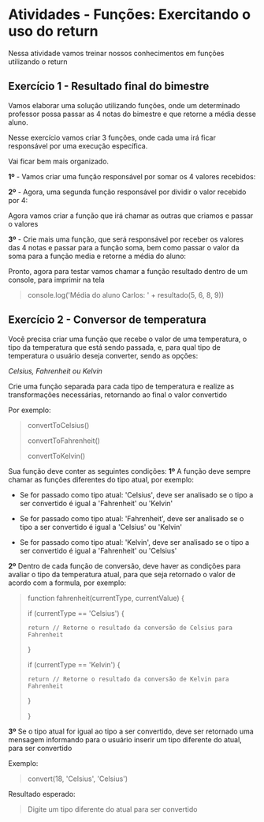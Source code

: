 # Atividades - Funções: Exercitando o uso do return


Nessa atividade vamos treinar nossos conhecimentos em funções utilizando o return

## Exercício 1 - Resultado final do bimestre

Vamos elaborar uma solução utilizando funções, onde um determinado professor possa passar as 4 notas do bimestre e que retorne a média desse aluno.

Nesse exercício vamos criar 3 funções, onde cada uma irá ficar responsável por uma execução específica.

Vai ficar bem mais organizado.

**1º** - Vamos criar uma função responsável por somar os 4 valores recebidos:

**2º** - Agora, uma segunda função responsável por dividir o valor recebido por 4:

Agora vamos criar a função que irá chamar as outras que criamos e passar o valores

**3º** - Crie mais uma função, que será responsável por receber os valores das 4 notas e passar para a função soma, bem como passar o valor da soma para a função media e retorne a média do aluno:

Pronto, agora para testar vamos chamar a função resultado dentro de um console, para imprimir na tela

> console.log('Média do aluno Carlos: ' + resultado(5, 6, 8, 9))

## Exercício 2 - Conversor de temperatura
Você precisa criar uma função que recebe o valor de uma temperatura, o tipo da temperatura que está sendo passada, e, para qual tipo de temperatura o usuário deseja converter, sendo as opções:

*Celsius, Fahrenheit ou Kelvin*

Crie uma função separada para cada tipo de temperatura e realize as transformações necessárias, retornando ao final o valor convertido

Por exemplo:

> convertToCelsius()
> 
> convertToFahrenheit()
> 
> convertToKelvin()

Sua função deve conter as seguintes condições:
**1º** A função deve sempre chamar as funções diferentes do tipo atual, por exemplo:

- Se for passado como tipo atual: 'Celsius', deve ser analisado se o tipo a ser convertido é igual a 'Fahrenheit' ou 'Kelvin'

- Se for passado como tipo atual: 'Fahrenheit', deve ser analisado se o tipo a ser convertido é igual a 'Celsius' ou 'Kelvin'

- Se for passado como tipo atual: 'Kelvin', deve ser analisado se o tipo a ser convertido é igual a 'Fahrenheit' ou 'Celsius'

**2º** Dentro de cada função de conversão, deve haver as condições para avaliar o tipo da temperatura atual, para que seja retornado o valor de acordo com a formula, por exemplo:

> function fahrenheit(currentType, currentValue) {
>
>   if (currentType == 'Celsius') {
> 
>     return // Retorne o resultado da conversão de Celsius para Fahrenheit
>   
>   }
> 
>   if (currentType == 'Kelvin') {
> 
>     return // Retorne o resultado da conversão de Kelvin para Fahrenheit
> 
>   }
> 
> }

**3º** Se o tipo atual for igual ao tipo a ser convertido, deve ser retornado uma mensagem informando para o usuário inserir um tipo diferente do atual, para ser convertido

Exemplo:

> convert(18, 'Celsius', 'Celsius')

Resultado esperado:

> Digite um tipo diferente do atual para ser convertido
